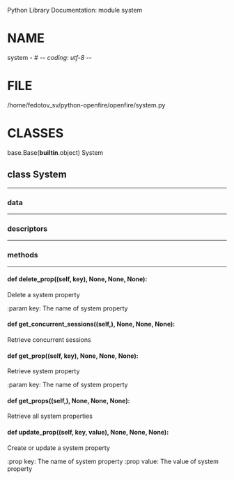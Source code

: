 Python Library Documentation: module system

# __NAME__

system - # -*- coding: utf-8 -*-

# __FILE__

/home/fedotov_sv/python-openfire/openfire/system.py

# __CLASSES__

base.Base(__builtin__.object)
    System

## class __System__
****************************************

### data
****************************************
### descriptors
****************************************
### methods
****************************************
#### def __delete_prop__((self, key), None, None, None):

Delete a system property

:param key: The name of system property

#### def __get_concurrent_sessions__((self,), None, None, None):

Retrieve concurrent sessions

#### def __get_prop__((self, key), None, None, None):

Retrieve system property

:param key: The name of system property

#### def __get_props__((self,), None, None, None):

Retrieve all system properties

#### def __update_prop__((self, key, value), None, None, None):

Create or update a system property

:prop key: The name of system property
:prop value: The value of system property


